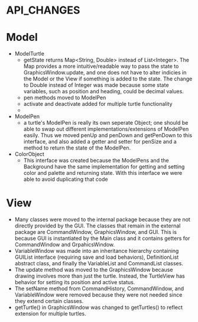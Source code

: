 API_CHANGES
=

# Model

* ModelTurtle
    * getState returns Map\<String, Double> instead of List\<Integer>. The Map provides a more intuitive/readable way to pass the state to GraphicsWindow.update, and one does not have to alter indicies in the Model or the View if something is added to the state. The change to Double instead of Integer was made because some state variables, such as position and heading, could be decimal values.
    * pen methods moved to ModelPen
    * activate and deactivate added for multiple turtle functionality
    * 
* ModelPen
    * a turtle's ModelPen is really its own seperate Object; one should be able to swap out different implementations/extensions of ModelPen easily. Thus we moved penUp and penDown and getPenDown to this interface, and also added a getter and setter for penSize and a method to return the state of the ModelPen.
* ColorObject
    * This interface was created because the ModelPens and the Background have the same implementation for getting and setting color and palette and returning state. With this interface we were able to avoid duplicating that code 

# View

* Many classes were moved to the internal package because they are not directly provided by the GUI. The classes that remain in the external package are CommandWindow, GraphicsWindow, and GUI. This is because GUI is instantiated by the Main class and it contains getters for CommandWindow and GrpahicsWindow.
* VariableWindow was made into an inheritance hierarchy containing GUIList interface (requiring save and load behaviors), DefinitionList abstract class, and finally the VariableList and CommandList classes.
* The update method was moved to the GraphicsWindow because drawing involves more than just the turtle. Instead, the TurtleView has behavior for setting its position and active status.
* The setName method from CommandHistory, CommandWindow, and VariableWindow were removed because they were not needed since they extend certain classes.
* getTurtle() in GraphicsWindow was changed to getTurtles() to reflect extension for multiple turtles.